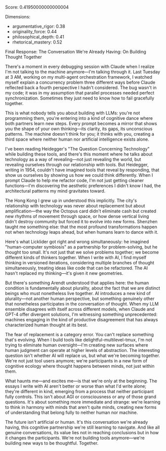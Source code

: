 Score: 0.41950000000000004

Dimensions:
- argumentative_rigor: 0.38
- originality_force: 0.44
- philosophical_depth: 0.41
- rhetorical_mastery: 0.52

Final Response:
The Conversation We're Already Having: On Building Thought Together

There's a moment in every debugging session with Claude when I realize I'm not talking to the machine anymore—I'm talking through it. Last Tuesday at 3 AM, working on my multi-agent orchestration framework, I watched myself explain a concurrency problem three different ways before Claude reflected back a fourth perspective I hadn't considered. The bug wasn't in my code; it was in my assumption that parallel processes needed perfect synchronization. Sometimes they just need to know how to fail gracefully together.

This is what nobody tells you about building with LLMs: you're not programming them, you're entering into a kind of cognitive dance where both partners learn new steps. Every prompt becomes a mirror that shows you the shape of your own thinking—its clarity, its gaps, its unconscious patterns. The machine doesn't think for you; it thinks with you, creating a third space where neither human nor artificial intelligence exists alone.

I've been reading Heidegger's "The Question Concerning Technology" while building these tools, and there's this moment where he talks about technology as a way of revealing—not just revealing the world, but revealing ourselves through our relationship with tools. But Heidegger, writing in 1954, couldn't have imagined tools that reveal by responding, that show us ourselves by showing us how we could think differently. When I prompt Claude to help me refactor code, I'm not just getting cleaner functions—I'm discovering the aesthetic preferences I didn't know I had, the architectural patterns my mind gravitates toward.

The Hong Kong I grew up in understood this implicitly. The city's relationship with technology was never about replacement but about amplification—the way the Octopus card didn't eliminate cash but created new rhythms of movement through space, or how dense vertical living didn't destroy community but forced it to evolve into new forms. Shenzhen taught me something else: that the most profound transformations happen not when technology leaps ahead, but when humans learn to dance with it.

Here's what Licklider got right and wrong simultaneously: he imagined "human-computer symbiosis" as a partnership for problem-solving, but he thought too small. It's not just that we solve problems together; we become different kinds of thinkers together. When I write with AI, I find myself thinking in versioned iterations, considering multiple branches of thought simultaneously, treating ideas like code that can be refactored. The AI hasn't replaced my thinking—it's given it new geometries.

But there's something Arendt understood that applies here: the human condition is fundamentally about plurality, about the fact that we are distinct beings who must nonetheless live together. AI introduces a new kind of plurality—not another human perspective, but something genuinely other that nonetheless participates in the conversation of thought. When my LLM ensemble disagrees with itself across different models, when Claude and GPT-4 offer divergent solutions, I'm witnessing something unprecedented: machines engaging in the kind of productive disagreement that has always characterized human thought at its best.

The fear of replacement is a category error. You can't replace something that's evolving. When I build tools like delightful-multilevel-tmux, I'm not trying to eliminate human oversight—I'm creating new surfaces where human judgment can operate at higher levels of abstraction. The interesting question isn't whether AI will replace us, but what we're becoming together. We're not just tool users anymore; we're participants in a new form of cognitive ecology where thought happens between minds, not just within them.

What haunts me—and excites me—is that we're only at the beginning. The essays I write with AI aren't better or worse than what I'd write alone; they're different in kind, emerging from a process that neither participant fully controls. This isn't about AGI or consciousness or any of those grand questions. It's about something more immediate and strange: we're learning to think in harmony with minds that aren't quite minds, creating new forms of understanding that belong fully to neither human nor machine.

The future isn't artificial or human. It's this conversation we're already having, this cognitive partnership we're still learning to navigate. And like all genuine conversations, its value lies not in reaching conclusions but in how it changes the participants. We're not building tools anymore—we're building new ways to be thoughtful. Together.
